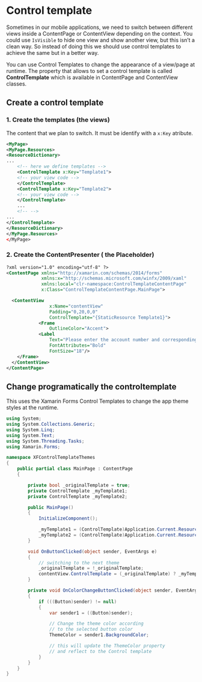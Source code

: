 # Control template

Sometimes in our mobile applications, we need to switch between different views inside a ContentPage or ContentView depending on the context. You could use `IsVisible` to hide one view and show another view, but this isn’t a clean way. So instead of doing this we should use control templates to achieve the same but in a better way.

You can use Control Templates to change the appearance of a view/page at runtime. The property that allows to set a control template is called **ControlTemplate** which is available in ContentPage and ContentView classes.

## Create a control template

### 1. Create the templates (the views)

The content that we plan to switch. It must be identify with a `x:Key` atribute.

```xml
<MyPage>
<MyPage.Resources>
<ResourceDictionary>
...
    <!-- here we define templates -->
    <ControlTemplate x:Key="Template1">
    <!-- your view code -->
    </ControlTemplate>
    <ControlTemplate x:Key="Template2">
    <!-- your view code -->
    </ControlTemplate>
    ...
    <!-- -->
...
</ControlTemplate>
</ResourceDictionary>
</MyPage.Resources>
</MyPage>
```

### 2. Create the ContentPresenter ( the Placeholder)

```xml
?xml version="1.0" encoding="utf-8" ?>
<ContentPage xmlns="http://xamarin.com/schemas/2014/forms"
             xmlns:x="http://schemas.microsoft.com/winfx/2009/xaml"
             xmlns:local="clr-namespace:ControlTemplateContentPage"
             x:Class="ControlTemplateContentPage.MainPage">

  <ContentView
                x:Name="contentView"
                Padding="0,20,0,0"
                ControlTemplate="{StaticResource Template1}">
            <Frame
                OutlineColor="Accent">
            <Label
                Text="Please enter the account number and corresponding password after confirming the environmental safety"
                FontAttributes="Bold"
                FontSize="18"/>
    </Frame>
  </ContentView>
</ContentPage>
```

## Change programatically the controltemplate

This uses the Xamarin Forms Control Templates to change the app theme styles at the runtime.

```cs
using System;
using System.Collections.Generic;
using System.Linq;
using System.Text;
using System.Threading.Tasks;
using Xamarin.Forms;

namespace XFControlTemplateThemes
{
    public partial class MainPage : ContentPage
    {

        private bool _originalTemplate = true;
        private ControlTemplate _myTemplate1;
        private ControlTemplate _myTemplate2;

        public MainPage()
        {
            InitializeComponent();

            _myTemplate1 = (ControlTemplate)Application.Current.Resources["MyTemplate1"];
            _myTemplate2 = (ControlTemplate)Application.Current.Resources["MyTemplate2"];
        }

        void OnButtonClicked(object sender, EventArgs e)
        {
            // switching to the next theme
            _originalTemplate = !_originalTemplate;
            contentView.ControlTemplate = (_originalTemplate) ? _myTemplate1 : _myTemplate2;
        }

        private void OnColorChangeButtonClicked(object sender, EventArgs e)
        {
            if (((Button)sender) != null)
            {
                var sender1 = ((Button)sender);

                // Change the theme color according
                // to the selected button color
                ThemeColor = sender1.BackgroundColor;

                // this will update the ThemeColor property
                // and reflect to the Control template
            }
        }
    }
}
```
